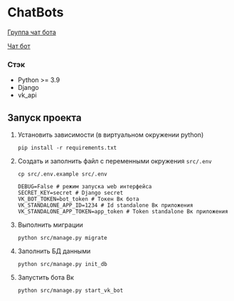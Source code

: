 # ChatBots

[Группа чат бота](https://vk.com/public213713593)


[Чат бот](https://vk.com/im?peers=c264_-197700721_169584462&sel=-213713593)


### Стэк
- Python >= 3.9
- Django
- vk_api

## Запуск проекта

1. Установить зависимости (в виртуальном окружении python)
    ```
    pip install -r requirements.txt
    ```
2. Создать и заполнить файл с переменными окружения `src/.env`
    ```
    cp src/.env.example src/.env
    ```
   
    ```
    DEBUG=False # режим запуска web интерфейса
    SECRET_KEY=secret # Django secret
    VK_BOT_TOKEN=bot_token # Токен Вк бота
    VK_STANDALONE_APP_ID=1234 # Id standalone Вк приложения
    VK_STANDALONE_APP_TOKEN=app_token # Token standalone Вк приложения
    ```
3. Выполнить миграции
   ```
   python src/manage.py migrate
   ```
4. Заполнить БД данными 
   ```
   python src/manage.py init_db
   ```
5. Запустить бота Вк
   ```
   python src/manage.py start_vk_bot
   ```